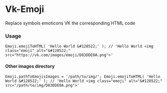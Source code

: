 # Vk-Emoji
Replace symbols emoticons VK the corresponding HTML code

### Usage ###
`Emoji.emojiToHTML( 'Hello World &#128522;' ); // 'Hello World <img class="emoji" alt="&#128522;" src="https://vk.com/images/emoji/D83DDE0A.png">'`

#### Other images directory ####
`Emoji.pathToEmojisImages = '/path/to/img/';
Emoji.emojiToHTML( 'Hello World &#128522;' ); // 'Hello World <img class="emoji" alt="&#128522;" src="/path/to/img/D83DDE0A.png">'`
